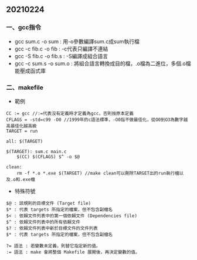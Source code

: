 ## 20210224
### 一、gcc指令
* gcc sum.c -o sum : 用-o參數編譯sum.c成sum執行檔 
* gcc -c fib.c -o fib : -c代表只編譯不連結
* gcc -S fib.c -o fib.s : -S編譯成組合語言
* gcc -c sum.s -o sum.o : 將組合語言轉換成目的檔，.o檔為二進位，多個.o檔能壓成函式庫

### 二、makefile
* 範例
```
CC := gcc //:=代表沒有定義時才定義為gcc，否則按原本定義
CFLAGS = -std=c99 -O0 //1999年的c語法標準，-O0指不做最佳化，從O0到O3為數字越高最佳化越高級
TARGET = run

all: $(TARGET)

$(TARGET): sum.c main.c
	$(CC) $(CFLAGS) $^ -o $@

clean:
	rm -f *.o *.exe $(TARGET) //make clean可以刪除TARGET出的run執行檔以及.o和.exe檔
```
* 特殊符號
```
$@ : 該規則的目標文件 (Target file)
$* : 代表 targets 所指定的檔案，但不包含副檔名
$< : 依賴文件列表中的第一個依賴文件 (Dependencies file)
$^ : 依賴文件列表中的所有依賴文件
$? : 依賴文件列表中新於目標文件的文件列表
$* : 代表 targets 所指定的檔案，但不包含副檔名

?= 語法 : 若變數未定義，則替它指定新的值。
:= 語法 : make 會將整個 Makefile 展開後，再決定變數的值。
```
